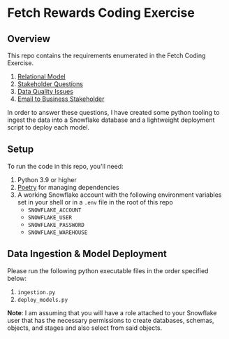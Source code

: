 # Fetch Rewards Coding Exercise

## Overview

This repo contains the requirements enumerated in the Fetch Coding Exercise.

1. [Relational Model](https://github.com/connorpheraty/fetch_rewards_takehome_ch/tree/main/1_relational_model)
2. [Stakeholder Questions](https://github.com/connorpheraty/fetch_rewards_takehome_ch/tree/main/2_stakeholder_questions)
3. [Data Quality Issues](https://github.com/connorpheraty/fetch_rewards_takehome_ch/tree/main/3_data_quality_issues)
4. [Email to Business Stakeholder](https://github.com/connorpheraty/fetch_rewards_takehome_ch/tree/main/4_email_to_business_stakeholder)

In order to answer these questions, I have created some python tooling to ingest the data into a Snowflake database
and a lightweight deployment script to deploy each model.


## Setup

To run the code in this repo, you'll need:

1. Python 3.9 or higher
2. [Poetry](https://python-poetry.org/docs/#installation) for managing dependencies
3. A working Snowflake account with the following environment variables set in your shell or in a `.env` file in the root of this repo
    - `SNOWFLAKE_ACCOUNT`
    - `SNOWFLAKE_USER`
    - `SNOWFLAKE_PASSWORD`
    - `SNOWFLAKE_WAREHOUSE`

## Data Ingestion & Model Deployment

Please run the following python executable files in the order specified below:
1. `ingestion.py`
2. `deploy_models.py`

**Note**: I am assuming that you will have a role attached to your Snowflake user that has the necessary permissions
to create databases, schemas, objects, and stages and also select from said objects.
